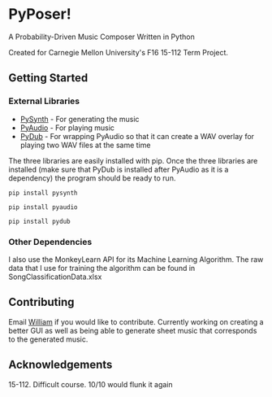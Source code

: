 # PyPoser!

A Probability-Driven Music Composer Written in Python

Created for Carnegie Mellon University's F16 15-112 Term Project.

## Getting Started

### External Libraries
- [PySynth](https://mdoege.github.io/PySynth/) - For generating the music
- [PyAudio](https://people.csail.mit.edu/hubert/pyaudio/) - For playing music
- [PyDub](http://pydub.com/) - For wrapping PyAudio so that it can create a WAV overlay for playing two WAV files at the same time

The three libraries are easily installed with pip. Once the three libraries are installed (make sure that PyDub is installed after PyAudio as it is a dependency) the program should be ready to run.
```
pip install pysynth
```
```
pip install pyaudio
```
```
pip install pydub
```

### Other Dependencies
I also use the MonkeyLearn API for its Machine Learning Algorithm. The raw data that I use for training the algorithm can be found in SongClassificationData.xlsx

## Contributing
Email [William](mailto:wxl@andrew.cmu.edu) if you would like to contribute.
Currently working on creating a better GUI as well as being able to generate sheet music that corresponds to the generated music.

## Acknowledgements
15-112. Difficult course. 10/10 would flunk it again
